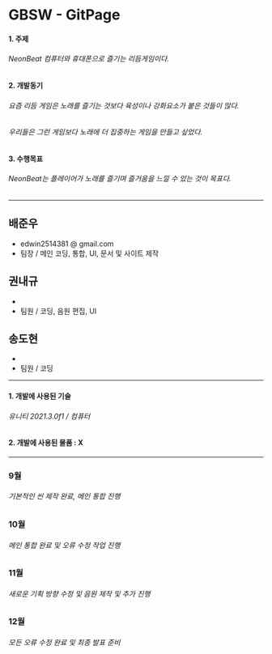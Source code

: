 #  GBSW - GitPage

#### 1. 주제
###### NeonBeat 컴퓨터와 휴대폰으로 즐기는 리듬게임이다.

#### 2. 개발동기
###### 요즘 리듬 게임은 노래를 즐기는 것보다 육성이나 강화요소가 붙은 것들이 많다.
###### 우리들은 그런 게임보다 노래에 더 집중하는 게임을 만들고 싶었다.

#### 3. 수행목표
###### NeonBeat는 플레이어가 노래를 즐기며 즐거움을 느낄 수 있는 것이 목표다.

---

## 배준우
  - edwin2514381 @ gmail.com
  - 팀장 / 메인 코딩, 통합, UI, 문서 및 사이트 제작
  
## 권내규
  - 
  - 팀원 / 코딩, 음원 편집, UI
  
## 송도현
  - 
  - 팀원 / 코딩
  
---

#### 1. 개발에 사용된 기술
###### 유니티 2021.3.0f1 / 컴퓨터

#### 2. 개발에 사용된 물품 : X

---

### 9월
###### 기본적인 씬 제작 완료, 메인 통합 진행

### 10월
###### 메인 통합 완료 및 오류 수정 작업 진행

### 11월
###### 새로운 기획 방향 수정 및 음원 제작 및 추가 진행

### 12월
###### 모든 오류 수정 완료 및 최종 발표 준비
